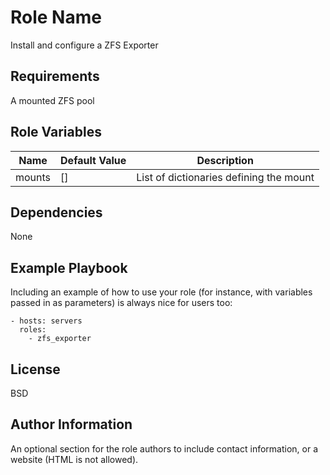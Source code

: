 Role Name
=========

Install and configure a ZFS Exporter

Requirements
------------

A mounted ZFS pool

Role Variables
--------------

| Name                              | Default Value         | Description                                                                       |
| ----                              | -----                 | -----------                                                                       |
| mounts                            | []                    | List of dictionaries defining the mount                                           |

Dependencies
------------

None

Example Playbook
----------------

Including an example of how to use your role (for instance, with variables passed in as parameters) is always nice for users too:

    - hosts: servers
      roles:
        - zfs_exporter

License
-------

BSD

Author Information
------------------

An optional section for the role authors to include contact information, or a website (HTML is not allowed).
